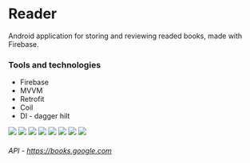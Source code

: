 # Reader
Android application for storing and reviewing readed books, made with Firebase.

### Tools and technologies
* Firebase
* MVVM
* Retrofit
* Coil
* DI - dagger hilt

![](screen1.png)
![](screen2.png)
![](screen3.png)
![](screen4.png)
![](screen5.png)
![](screen6.png)
![](screen7.png)
![](screen8.png)

###### API - https://books.google.com
